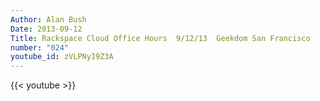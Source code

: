 ```yaml
---
Author: Alan Bush
Date: 2013-09-12
Title: Rackspace Cloud Office Hours  9/12/13  Geekdom San Francisco
number: "024"
youtube_id: zVLPNyI9Z3A
---
```


{{< youtube >}}
